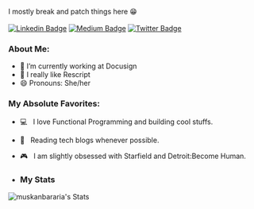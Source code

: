 

I mostly break and patch things here 😁
<br />
<br/>
[![Linkedin Badge](https://img.shields.io/badge/-MuskanB-blue?style=flat&logo=Linkedin&logoColor=white&link=https://www.linkedin.com/in/muskan-b-a9190311b/)](https://www.linkedin.com/in/muskan-b-a9190311b/)
[![Medium Badge](https://img.shields.io/badge/-@muskanbararia-000000?style=flat&labelColor=000000&logo=Medium&link=https://muskanbararia.medium.com/)](https://muskanbararia.medium.com/)
[![Twitter Badge](https://img.shields.io/badge/-@BarariaMuskan-1ca0f1?style=flat&labelColor=1ca0f1&logo=twitter&logoColor=white&link=https://twitter.com/BarariaMuskan)](https://twitter.com/BarariaMuskan)

### About Me:
- 🔭 I’m currently working at Docusign
- 🌱 I really like Rescript 
- 😄 Pronouns: She/her

### My Absolute Favorites:

- 💻 &nbsp; I love Functional Programming and building cool stuffs.
- 📰 &nbsp; Reading tech blogs whenever possible.
- 🎮 &nbsp; I am slightly obsessed with Starfield and Detroit:Become Human.

- ### My Stats
![muskanbararia's Stats](https://github-readme-stats.vercel.app/api?username=muskanbararia&theme=vue-dark&show_icons=true&hide_border=true&count_private=true)


